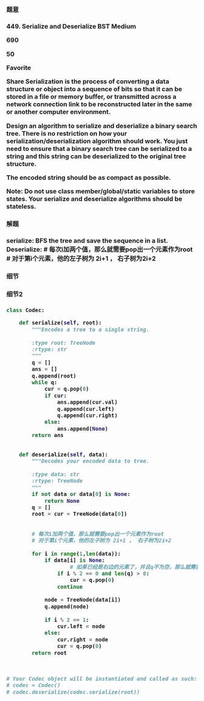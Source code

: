 <h3>题意<h3>
<p>
449. Serialize and Deserialize BST
Medium

690

50

Favorite

Share
Serialization is the process of converting a data structure or object into a sequence of bits so that it can be stored in a file or memory buffer, or transmitted across a network connection link to be reconstructed later in the same or another computer environment.

Design an algorithm to serialize and deserialize a binary search tree. There is no restriction on how your serialization/deserialization algorithm should work. You just need to ensure that a binary search tree can be serialized to a string and this string can be deserialized to the original tree structure.

The encoded string should be as compact as possible.

Note: Do not use class member/global/static variables to store states. Your serialize and deserialize algorithms should be stateless.
<p>




<h3>解题<h3>
<p>serialize: BFS the tree and save the sequence in a list. Deserialize: 
        # 每次i加两个值，那么就需要pop出一个元素作为root
        # 对于第i个元素，他的左子树为 2i+1 ， 右子树为2i+2
<p>




<h3>细节<h3>
<p>

<p>


<h3>细节2<h3>
<p>

<p>

```python
class Codec:

    def serialize(self, root):
        """Encodes a tree to a single string.
        
        :type root: TreeNode
        :rtype: str
        """
        q = []
        ans = []
        q.append(root)
        while q:
            cur = q.pop(0)
            if cur:
                ans.append(cur.val)
                q.append(cur.left)
                q.append(cur.right)
            else:
                ans.append(None)
        return ans
        

    def deserialize(self, data):
        """Decodes your encoded data to tree.
        
        :type data: str
        :rtype: TreeNode
        """
        if not data or data[0] is None:
            return None
        q = []
        root = cur = TreeNode(data[0])
        
        
        # 每次i加两个值，那么就需要pop出一个元素作为root
        # 对于第i个元素，他的左子树为 2i+1 ， 右子树为2i+2
        
        for i in range(1,len(data)):
            if data[i] is None:
                    # 如果已经是右边的元素了，并且q不为空，那么就需要pop
                if i % 2 == 0 and len(q) > 0:
                    cur = q.pop(0)
                continue
            
            node = TreeNode(data[i])
            q.append(node)
            
            if i % 2 == 1:
                cur.left = node
            else:
                cur.right = node
                cur = q.pop(0)
        return root
            
        

# Your Codec object will be instantiated and called as such:
# codec = Codec()
# codec.deserialize(codec.serialize(root))
```

